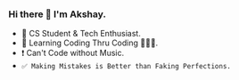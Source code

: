 ### Hi there 👋  I'm Akshay.
- 🔰  CS Student & Tech Enthusiast.
- 🔰  Learning Coding Thru Coding 👨🏼‍💻.
- ❗️  Can't Code without Music.
- `✅ Making Mistakes is Better than Faking Perfections.`

<!--
**akshayitzme/akshayitzme** is a ✨ _special_ ✨ repository because its `README.md` (this file) appears on your GitHub profile.

Here are some ideas to get you started:

- 🔭 I’m currently working on ...
- 🌱 I’m currently learning ...
- 👯 I’m looking to collaborate on ...
- 🤔 I’m looking for help with ...
- 💬 Ask me about ...
- 📫 How to reach me: ...
- 😄 Pronouns: ...
- ⚡ Fun fact: ...
-->
